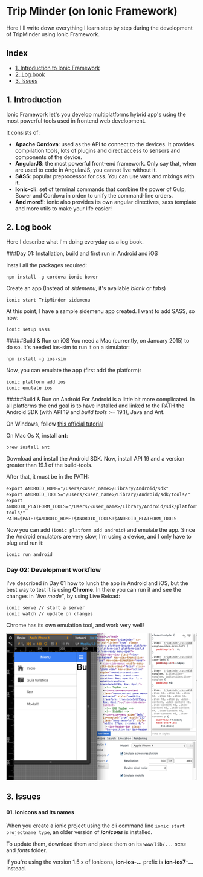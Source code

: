 # Trip Minder (on Ionic Framework)

Here I'll write down everything I learn step by step during the development of TripMinder using Ionic Framework.

## Index

- [1. Introduction to Ionic Framework](#1-introduction-to-ionic-framework) 
- [2. Log book](#2-log-book) 
- [3. Issues](#3-issues) 



## 1. Introduction

Ionic Framework let's you develop multiplatforms hybrid app's using the most powerful tools used in frontend web development.

It consists of: 
- **Apache Cordova**: used as the API to connect to the devices. It provides compilation tools, lots of plugins and direct access to sensors and components of the device.
- **AngularJS**: the most powerful front-end framework. Only say that, when are used to code in AngularJS, you cannot live without it.
- **SASS**: popular preprocessor for css. You can use vars and mixings with it.
- **Ionic-cli**: set of terminal commands that combine the power of Gulp, Bower and Cordova in orden to unify the command-line orders.
- **And more!!**: ionic also provides its own angular directives, sass template and more utils to make your life easier!




## 2. Log book

Here I describe what I'm doing everyday as a log book.

###Day 01: Installation, build and first run in Android and iOS

Install all the packages required:
```
npm install -g cordova ionic bower
```

Create an app (Instead of *sidemenu*, it's available *blank* or *tabs*)
```
ionic start TripMinder sidemenu
```

At this point, I have a sample sidemenu app created. I want to add SASS, so now:
```
ionic setup sass
```

#####Build & Run on iOS
You need a Mac (currently, on January 2015) to do so. It's needed ios-sim to run it on a simulator:
```
npm install -g ios-sim
```
Now, you can emulate the app (first add the platform):
```
ionic platform add ios
ionic emulate ios
```

#####Build & Run on Android
For Android is a little bit more complicated. In all platforms the end goal is to have installed and linked to the PATH the Android SDK (with API 19 and *build tools* >= 19.1), Java and Ant.


On Windows, follow [this official tutorial](http://learn.ionicframework.com/videos/windows-android/)

On Mac Os X, install **ant**:
```
brew install ant
```
Download and install the Android SDK. Now, install API 19 and a version greater than 19.1 of the build-tools.

After that, it must be in the PATH:
```
export ANDROID_HOME="/Users/<user_name>/Library/Android/sdk"
export ANDROID_TOOLS="/Users/<user_name>/Library/Android/sdk/tools/"
export ANDROID_PLATFORM_TOOLS="/Users/<user_name>/Library/Android/sdk/platform-tools/"
PATH=$PATH:$ANDROID_HOME:$ANDROID_TOOLS:$ANDROID_PLATFORM_TOOLS
```

Now you can add (`ionic platform add android`) and emulate the app. Since the Android emulators are very slow, I'm using a device, and I only have to plug and run it:
```
ionic run android
```

### Day 02: Development workflow

I've described in Day 01 how to lunch the app in Android and iOS, but the best way to test it is using **Chrome**. In there you can run it and see the changes in *"live mode"*, by using Live Reload:
```
ionic serve // start a server
ionic watch // update on changes
```
Chrome has its own emulation tool, and work very well!

![Chrome](img_docs/io_00_chrome.png)







## 3. Issues

#### 01. Ionicons and its names
When you create a ionic project using the cli command line `ionic start projectname type`, an older versión of ***ionicons*** is installed. 

To update them, download them and place them on its `www/lib/...` *scss* and *fonts* folder.

If you're using the version 1.5.x of Ionicons, **ion-ios-...** prefix is **ion-ios7-...** instead.


